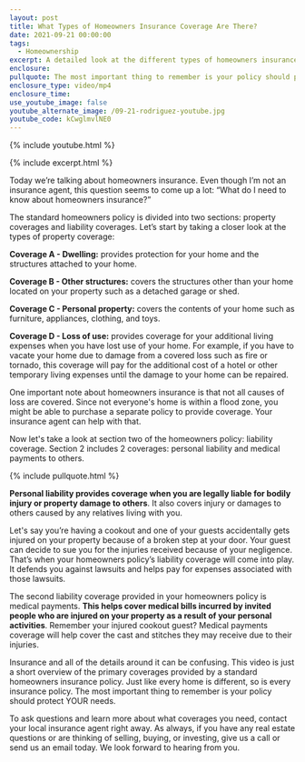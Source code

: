 ```yaml
---
layout: post
title: What Types of Homeowners Insurance Coverage Are There?
date: 2021-09-21 00:00:00
tags:
  - Homeownership
excerpt: A detailed look at the different types of homeowners insurance.
enclosure:
pullquote: The most important thing to remember is your policy should protect YOUR needs.
enclosure_type: video/mp4
enclosure_time:
use_youtube_image: false
youtube_alternate_image: /09-21-rodriguez-youtube.jpg
youtube_code: kCwglmvlNE0
---
```

{% include youtube.html %}

{% include excerpt.html %}

Today we’re talking about homeowners insurance. Even though I’m not an insurance agent, this question seems to come up a lot: “What do I need to know about homeowners insurance?”

The standard homeowners policy is divided into two sections: property coverages and liability coverages. Let’s start by taking a closer look at the types of property coverage:

**Coverage A - Dwelling:** provides protection for your home and the structures attached to your home.

**Coverage B - Other structures:** covers the structures other than your home located on your property such as a detached garage or shed.

**Coverage C - Personal property:** covers the contents of your home such as furniture, appliances, clothing, and toys.

**Coverage D - Loss of use:** provides coverage for your additional living expenses when you have lost use of your home. For example, if you have to vacate your home due to damage from a covered loss such as fire or tornado, this coverage will pay for the additional cost of a hotel or other temporary living expenses until the damage to your home can be repaired.

One important note about homeowners insurance is that not all causes of loss are covered. Since not everyone's home is within a flood zone, you might be able to purchase a separate policy to provide coverage. Your insurance agent can help with that.

Now let's take a look at section two of the homeowners policy: liability coverage. Section 2 includes 2 coverages: personal liability and medical payments to others.

{% include pullquote.html %}

**Personal liability provides coverage when you are legally liable for bodily injury or property damage to others**. It also covers injury or damages to others caused by any relatives living with you.

Let's say you’re having a cookout and one of your guests accidentally gets injured on your property because of a broken step at your door. Your guest can decide to sue you for the injuries received because of your negligence. That’s when your homeowners policy’s liability coverage will come into play. It defends you against lawsuits and helps pay for expenses associated with those lawsuits.

The second liability coverage provided in your homeowners policy is medical payments. **This helps cover medical bills incurred by invited people who are injured on your property as a result of your personal activities**. Remember your injured cookout guest? Medical payments coverage will help cover the cast and stitches they may receive due to their injuries.

Insurance and all of the details around it can be confusing. This video is just a short overview of the primary coverages provided by a standard homeowners insurance policy. Just like every home is different, so is every insurance policy. The most important thing to remember is your policy should protect YOUR needs.

To ask questions and learn more about what coverages you need, contact your local insurance agent right away. As always, if you have any real estate questions or are thinking of selling, buying, or investing, give us a call or send us an email today. We look forward to hearing from you.
